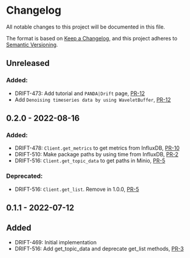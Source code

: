 # Changelog

All notable changes to this project will be documented in this file.

The format is based on [Keep a Changelog](https://keepachangelog.com/en/1.0.0/),
and this project adheres to [Semantic Versioning](https://semver.org/spec/v2.0.0.html).

## Unreleased

### Added:

- DRIFT-473: Add tutorial and `PANDA|Drift` page, [PR-12](https://github.com/panda-official/DriftPythonClient/pull/12)
- Add `Denoising timeseries data by using WaveletBuffer`, [PR-12](https://github.com/panda-official/DriftPythonClient/pull/12)

## 0.2.0 - 2022-08-16

### Added:

- DRIFT-478: `Client.get_metrics` to get metrics from InfluxDB, [PR-10](https://github.com/panda-official/DriftPythonClient/pull/10)
- DRIFT-510: Make package paths by using time from InfluxDB, [PR-2](https://github.com/panda-official/DriftPythonClient/pull/2)
- DRIFT-516: `Client.get_topic_data` to get paths in Minio, [PR-5](https://github.com/panda-official/DriftPythonClient/pull/5)

### Deprecated:

- DRIFT-516: `Client.get_list`. Remove in 1.0.0, [PR-5](https://github.com/panda-official/DriftPythonClient/pull/5)

## 0.1.1 - 2022-07-12

## Added

- DRIFT-469: Initial implementation
- DRIFT-516: Add get_topic_data and deprecate get_list methods, [PR-3](https://github.com/panda-official/DriftPythonClient/pull/3)
